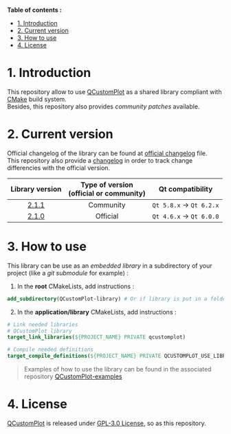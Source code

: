 **Table of contents :**
- [1. Introduction](#1-introduction)
- [2. Current version](#2-current-version)
- [3. How to use](#3-how-to-use)
- [4. License](#4-license)

# 1. Introduction

This repository allow to use [QCustomPlot][qcp-main] as a shared library compliant with [CMake][cmake] build system.  
Besides, this repository also provides _community patches_ available.

# 2. Current version

Official changelog of the library can be found at [official changelog][changelog-official] file.  
This repository also provide a [changelog][changelog-repo] in order to track change differencies with the official version.

| Library version | Type of version<br>(**official** or **community**) | Qt compatibility |
| :-: | :-: | :-: |
| [2.1.1][tag-2.1.1] | Community | `Qt 5.8.x` -> `Qt 6.2.x` |
| [2.1.0][tag-2.1.0] | Official | `Qt 4.6.x` -> `Qt 6.0.0` |

# 3. How to use

This library can be use as an _embedded library_ in a subdirectory of your project (like a _git submodule_ for example) :
1. In the **root** CMakeLists, add instructions :
```cmake
add_subdirectory(QCustomPlot-library) # Or if library is put in a folder "dependencies" : add_subdirectory(dependencies/QCustomPlot-library)
```

2. In the **application/library** CMakeLists, add instructions :
```cmake
# Link needed libraries
# QCustomPlot library
target_link_libraries(${PROJECT_NAME} PRIVATE qcustomplot)

# Compile needed definitions
target_compile_definitions(${PROJECT_NAME} PRIVATE QCUSTOMPLOT_USE_LIBRARY)
```
> Examples of how to use the library can be found in the associated repository [QCustomPlot-examples][repo-qcp-examples]

# 4. License

[QCustomPlot][qcp-main] is released under [GPL-3.0 License][license], so as this repository.

<!-- Links to QCustomPlot website -->
[qcp-main]: https://www.qcustomplot.com/index.php/introduction
[qcp-doc]: https://www.qcustomplot.com/documentation/index.html

<!-- Links to useful ressources -->
[cmake]: https://cmake.org/

<!-- Links to external repositories -->
[repo-qcp-examples]: https://github.com/leger50/QCustomPlot-examples

<!-- Links to this repository -->
[changelog-repo]: https://github.com/leger50/QCustomPlot-library/blob/dev/CHANGELOG.md
[changelog-official]: https://github.com/leger50/QCustomPlot-library/blob/dev/changelog-official.txt
[license]: https://github.com/leger50/QCustomPlot-library/blob/master/LICENSE.md

[tag-2.1.1]: https://github.com/leger50/QCustomPlot-library/releases/tag/2.1.1
[tag-2.1.0]: https://github.com/leger50/QCustomPlot-library/releases/tag/2.1.0
